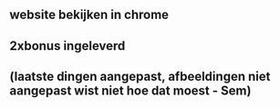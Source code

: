 ## website bekijken in chrome
## 2xbonus ingeleverd
## (laatste dingen aangepast, afbeeldingen niet aangepast wist niet hoe dat moest - Sem)
